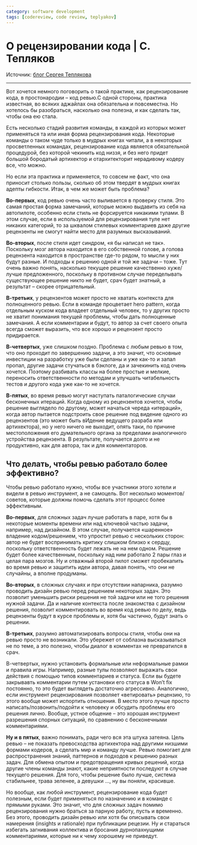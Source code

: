 ```yaml
---
category: software development
tags: [codereview, code review, teplyakov]
---
```


# О рецензировании кода | С. Тепляков

Источник: [блог Сергея Теплякова](http://sergeyteplyakov.blogspot.com/2016/05/about-code-review.html)

---

Вот хочется немного поговорить о такой практике, как рецензирование кода, в простонародии – код ревью.С одной стороны, практика известная, во всяких аджайлах она обязательна и повсеместна. Но хотелось бы разобраться, насколько она полезна, и как сделать так, чтобы она ею стала.

Есть несколько стадий развития команды, в каждой из которых может применяться та или иная форма рецензирования кода. Некоторые команды о таком чуде только в мудрых книгах читали, а в некоторых просветленных командах, рецензирование кода является обязательной процедурой, без которой чекинить код низзя, и без него придет большой бородатый артихектор и отархитекторит нерадивому кодеру все, что можно.

Но если эта практика и применяется, то совсем не факт, что она приносит столько пользы, сколько об этом твердят в мудрых книгах адепты гибкости. Итак, в чем же может быть проблема?

**Во-первых**, код ревью очень часто выливается в проверку стиля. Это самая простая форма замечаний, которые можно выдавить из себя на автопилоте, особенно если стиль не форсируется никакими тулами. В этом случае, если в используемой для рецензирования туле нет никаких категорий, то за шквалом стилевых комментариев даже другие рецензенты не смогут найти место для разумных высказываний.

**Во-вторых**, после стиля идет синдром, «я бы написал не так». Поскольку мозг автора находится в его собственной голове, а голова рецензента находится в пространстве где-то рядом, то мысли у них будут разные. И подходы к решению одной и той же задачи – тоже. Тут очень важно понять, насколько текущее решение качественно хуже/лучше предложенного, поскольку в противном случае переделывать существующее решение никто не будет, срач будет знатный, а результат – скорее отрицательный.

**В-третьих**, у рецензентов может просто не хватать контекста для полноценного ревью. Если в команде процветает hero pattern, когда отдельным куском кода владеет отдельный человек, то у других просто не хватит понимания текущей проблемы, чтобы дать полноценные замечания. А если комментарии и будут, то автор за счет своего опыта всегда сможет выразить, что все хорошо и рецензент просто придирается.

**В-четвертых**, уже слишком поздно. Проблема с любым ревью в том, что оно проходит по завершению задачи, а это значит, что основные инвестиции на разработку уже были сделаны и уже как-то и запал пропал, другие задачи стучаться в бэклоге, да и зачекинить код очень хочется. Поэтому разбивать классы на более простые и мелкие, переносить ответственности по методам и улучшать читабельность тестов и другого кода уже как-то не хочется.

**В-пятых**, во время ревью могут наступать паталогические случаи бесконечных итераций. Когда одному из рецензентов хочется, чтобы решение выглядело по другому, может начаться череда «итераций», когда автор пытается подстроить свое решение под видение одного из рецензентов (это может быть вИдение ведущего разраба или артихектора), но у него ничего не выходит, опять таки, по причине местоположения его думательного органа за пределами аналогичного устройства рецензента. В результате, получается долго и не продуктивно, как для автора, так и для комментаторов.

## Что делать, чтобы ревью работало более эффективно?

Чтобы ревью работало нужно, чтобы все участники этого хотели и видели в ревью инструмент, а не самоцель. Вот несколько моментов/советов, которые должны помочь сделать этот процесс более эффективным.

**Во-первых**, для сложных задач лучше работать в паре, хотя бы в некоторые моменты времени или над ключевой частью задачи, например, над дизайном. В этом случае, получается «шаренное» владение кодом/решением, что упростит ревью с нескольких сторон: автор не будет воспринимать критику слишком близко к сердцу, поскольку ответственность будет лежать не на нем одном. Решение будет более качественным, поскольку над ним работало 2 пары глаз и целая пара мозгов. Ну и отважный второй пилот сможет пробекапить во время ревью и защитить идеи автора, давая понять, что они не случайны, а вполне продуманы.

**Во-вторых**, в сложных случаях и при отсутствии напарника, разумно проводить дизайн ревью перед решением некоторых задач. Это позволит уменьшить риски решения не той задачи или не того решения нужной задачи. Да и наличие контекста после знакомства с дизайном решения, позволит комментировать во время код ревью по делу, ведь рецензенты будут в курсе проблемы и, хотя бы частично, будут знать о решении.

**В-третьих**, разумно автоматизировать вопросы стиля, чтобы они на ревью просто не возникали. Это убережет от соблазна высказываться не по теме, а это полезно, чтобы диалог в комментах не превратился в срач.

В-четвертых, нужно установить формальные или неформальные рамки и правила игры. Например, разные тулы позволяют выражать свои действия с помощью типов комментариев и статуса. Если вы будете закрывавть комментарии путем установки его статуса в Won’t fix постоянно, то это будет выглядеть достаточно агрессивно. Аналогично, если инструмент рецензирования позволяет «ветировать» рецензию, то этого вообще может испортить отношения. В место этого лучше просто написать/позвонить/подойти к человеку и обсудить проблемы его решения лично. Вообще, устное общение – это хорошая инструмент разрешения спорных ситуаций, по сравнению с бесконечными комментариями.

**Ну и в пятых**, важно понимать, ради чего вся эта штука затеяна. Цель ревью – не показать превосходства артихектора над другими низшими формами кодеров, а сделать мир и команду лучше. Ревью помогает для распространения знаний, паттернов и подходов к решению разных задач. Для обмена опытом и предотвращения кривых решений, когда другие члены команды знают, какие неприятности последуют в случае текущего решения. Для того, чтобы решение было лучше, система стабильнее, трава зеленее, а девушки …, ну вы поняли, красивше.

Но вообще, как любой инструмент, рецензирование кода будет полезным, если будет применяться по назначению и в команде с прямыми руками. Это значит, что для сложных задач помимо рецензирования нужно браться за парную работу, пусть и временно. Без этого, проводить дизайн ревью или хотя бы описывать свои намерения (insights и rationale) при публикации рецезии. Ну и стараться избегать загнивания коллектива и бросания дурнопахнущими комментариями, которые ни к чему хорошему не приведут.



